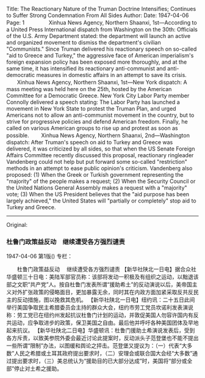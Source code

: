 Title: The Reactionary Nature of the Truman Doctrine Intensifies; Continues to Suffer Strong Condemnation From All Sides
Author:
Date: 1947-04-06
Page: 1
　　
　　Xinhua News Agency, Northern Shaanxi, 1st—According to a United Press International dispatch from Washington on the 30th: Officials of the U.S. Army Department stated: the department will launch an active and organized movement to dismiss the department's civilian "Communists." Since Truman delivered his reactionary speech on so-called "aid to Greece and Turkey," the aggressive face of American imperialism's foreign expansion policy has been exposed more thoroughly, and at the same time, it has intensified its reactionary anti-communist and anti-democratic measures in domestic affairs in an attempt to save its crisis.
　　Xinhua News Agency, Northern Shaanxi, 1st—New York dispatch: A mass meeting was held here on the 25th, hosted by the American Committee for a Democratic Greece. New York City Labor Party member Connolly delivered a speech stating: The Labor Party has launched a movement in New York State to protest the Truman Plan, and urged Americans not to allow an anti-communist movement in the country, but to strive for progressive policies and defend American freedom. Finally, he called on various American groups to rise up and protest as soon as possible.
　　Xinhua News Agency, Northern Shaanxi, 2nd—Washington dispatch: After Truman's speech on aid to Turkey and Greece was delivered, it was criticized by all sides, so that when the US Senate Foreign Affairs Committee recently discussed this proposal, reactionary ringleader Vandenberg could not help but put forward some so-called "restriction" methods in an attempt to ease public opinion's criticism. Vandenberg also proposed: (1) When the Greek or Turkish government representing the "majority" of the people makes a request; (2) When the Security Council or the United Nations General Assembly makes a request with a "majority" vote; (3) When the US President believes that the "aid purpose has been largely achieved," the United States will "partially or completely" stop aid to Turkey and Greece.



<hr /> 

Original: 


### 杜鲁门政策益反动　继续遭受各方强烈谴责

1947-04-06
第1版()
专栏：

　　杜鲁门政策益反动
  　继续遭受各方强烈谴责
    【新华社陕北一日电】据合众社华盛顿三十日电：美陆军部官员称：该部将发动一积极及有组织之运动，以黜退该部之文职“共产党”人。按自杜鲁门发表所谓“援助希土”的反动演说以后，美帝国主义对外扩张政策的侵略面目，更加暴露无余，同时其在内政方面加紧采取反共反民主的反动措施，图以挽救其危机。
    【新华社陕北一日电】纽约讯：二十五日此间举行美国争取民主希腊委员会主持的群众大会，纽约市劳工党员坎诺利发表演说称：劳工党已在纽约州发起抗议杜鲁门计划的运动，并敦促美国人勿容许国内有反共运动，应争取进步的政策，保卫美国之自由。最后他并呼吁各种美国团体及早地起来抗议。
    【新华社陕北二日电】华盛顿讯：杜鲁门援助土希演说发表后，受到各方斥责，以致美参院外委会最近讨论此提案时，反动派头子范登堡也不能不提出一些所谓“限制”办法，以图缓和舆论之抨击。范登堡又提议为：（一）代表“大多数”人民之希腊或土耳其政府提出要求时，（二）安理会或联合国大会经“大多数”通过提出要求时，（三）美总统认为“援助目的已大部分达成”时，美国将“部分或全部”停止对土希之援助。
